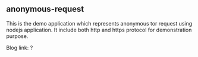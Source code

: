 ## anonymous-request

This is the demo application which represents anonymous tor request using nodejs application. It include both http and https protocol for demonstration purpose.

Blog link: ?